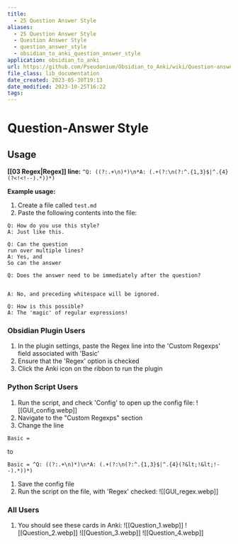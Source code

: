 ```yaml
---
title:
  - 25 Question Answer Style
aliases:
  - 25 Question Answer Style
  - Question Answer Style
  - question_answer_style
  - obsidian_to_anki_question_answer_style
application: obsidian_to_anki
url: https://github.com/Pseudonium/Obsidian_to_Anki/wiki/Question-answer-style
file_class: lib_documentation
date_created: 2023-05-30T19:13
date_modified: 2023-10-25T16:22
tags:
---
```

# Question-Answer Style

## Usage

**[[03 Regex|Regex]] line:** `^Q: ((?:.+\n)*)\n*A: (.+(?:\n(?:^.{1,3}$|^.{4}(?<!<!--).*))*)`

**Example usage:**

1. Create a file called `test.md`
2. Paste the following contents into the file:

```
Q: How do you use this style?
A: Just like this.

Q: Can the question
run over multiple lines?
A: Yes, and
So can the answer

Q: Does the answer need to be immediately after the question?


A: No, and preceding whitespace will be ignored.

Q: How is this possible?
A: The 'magic' of regular expressions!
```

### Obsidian Plugin Users

1. In the plugin settings, paste the Regex line into the 'Custom Regexps' field associated with 'Basic'
2. Ensure that the 'Regex' option is checked
3. Click the Anki icon on the ribbon to run the plugin

### Python Script Users

1. Run the script, and check 'Config' to open up the config file: ![[GUI_config.webp]]
2. Navigate to the "Custom Regexps" section
3. Change the line

```
Basic =
```

to

```
Basic = ^Q: ((?:.+\n)*)\n*A: (.+(?:\n(?:^.{1,3}$|^.{4}(?&lt;!&lt;!--).*))*)
```

1. Save the config file
2. Run the script on the file, with 'Regex' checked: ![[GUI_regex.webp]]

### All Users

1. You should see these cards in Anki: ![[Question_1.webp]]
   ![[Question_2.webp]]
   ![[Question_3.webp]]
   ![[Question_4.webp]]
